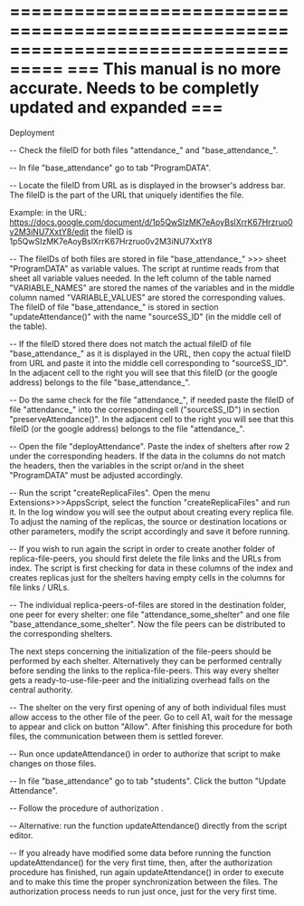 ===================================================================================
=== This manual is no more accurate. Needs to be completly updated and expanded ===
===================================================================================

Deployment

-- Check the fileID for both files "attendance_" and "base_attendance_". 

-- In file "base_attendance" go to tab "ProgramDATA". 

-- Locate the fileID from URL as is displayed in the browser's address bar. The fileID is the part of the URL that uniquely identifies the file. 

Example: in the URL: 
https://docs.google.com/document/d/1p5QwSIzMK7eAoyBslXrrK67Hrzruo0v2M3iNU7XxtY8/edit
the fileID is 1p5QwSIzMK7eAoyBslXrrK67Hrzruo0v2M3iNU7XxtY8

-- The fileIDs of both files are stored in file  "base_attendance_" >>> sheet "ProgramDATA" as variable values. The script at runtime reads from that sheet all variable values needed. In the left column of the table named "VARIABLE_NAMES" are stored the names of the variables and in the middle column named "VARIABLE_VALUES" are stored the corresponding values. The fileID of file "base_attendance_" is stored in section "updateAttendance()" with the name "sourceSS_ID" (in the middle cell of the table). 

-- If the fileID stored there does not match the actual fileID of file "base_attendance_" as it  is displayed in the URL, then copy the actual fileID from URL and paste it into the middle cell corresponding to "sourceSS_ID". In the adjacent cell to the right you will see that this fileID (or the google address) belongs to the file "base_attendance_".

-- Do the same check for the file "attendance_", if needed paste the fileID of file "attendance_" into the corresponding cell ("sourceSS_ID") in section "preserveAttendance()". In the adjacent cell to the right you will see that this fileID (or the google address) belongs to the file "attendance_".

-- Open the file "deployAttendance". Paste the index of shelters after row 2 under the corresponding headers. If the data in the columns do not match the headers, then the variables in the script or/and in the sheet "ProgramDATA" must be adjusted accordingly.

-- Run the script "createReplicaFiles". Open the menu Extensions>>>AppsScript, select the function "createReplicaFiles" and run it. In the log window you will see the output about creating every replica file. To adjust the naming of the replicas, the source or destination locations or other parameters, modify the script accordingly and save it before running.

-- If you wish to run again the script in order to create another folder of replica-file-peers, you should first delete the file links and the URLs from index. The script is first checking for data in these columns of the index and creates replicas just for the shelters having empty cells in the columns for file links / URLs.    

-- The individual replica-peers-of-files are stored in the destination folder, one peer for every shelter: one file "attendance_some_shelter" and one file "base_attendance_some_shelter". Now the file peers can be distributed to the corresponding shelters.

The next steps concerning the initialization of the file-peers should be performed by each shelter. Alternatively they can be performed centrally before sending the links to the replica-file-peers. This way every shelter gets a ready-to-use-file-peer and the initializing overhead falls on the central authority.  

-- The shelter on the very first opening of any of both individual files must allow access to the other file of the peer. Go to cell A1, wait for the message to appear and click on button "Allow". After finishing this procedure for both files, the communication between them is settled forever.

-- Run once updateAttendance() in order to authorize that script to make changes on those files. 

-- In file "base_attendance" go to tab "students". Click the button "Update Attendance".

-- Follow the procedure of authorization .

-- Alternative: run the function updateAttendance() directly from the script editor.

-- If you already have modified some data before running the function updateAttendance() for the very first time, then, after the authorization procedure has finished, run again updateAttendance() in order to execute and to make this time the proper synchronization between the files. The authorization process needs to run just once, just for the very first time. 



